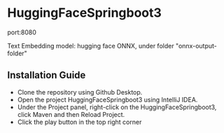 # HuggingFaceSpringboot3

port:8080

Text Embedding model: hugging face ONNX, under folder "onnx-output-folder"

## Installation Guide

- Clone the repository using Github Desktop.
- Open the project HuggingFaceSpringboot3 using IntelliJ IDEA.
- Under the Project panel, right-click on the HuggingFaceSpringboot3, click Maven and then Reload Project.
- Click the play button in the top right corner

  



